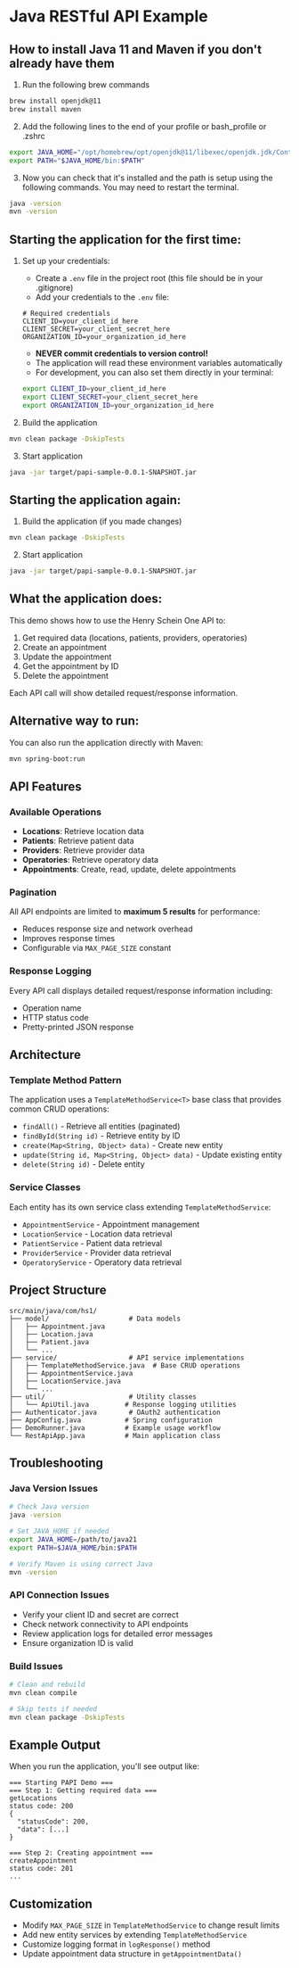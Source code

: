 # Java RESTful API Example

## How to install Java 11 and Maven if you don't already have them
1. Run the following brew commands
```bash
brew install openjdk@11
brew install maven
```
2. Add the following lines to the end of your profile or bash_profile or .zshrc
```bash
export JAVA_HOME="/opt/homebrew/opt/openjdk@11/libexec/openjdk.jdk/Contents/Home"
export PATH="$JAVA_HOME/bin:$PATH"
```
3. Now you can check that it's installed and the path is setup using the following commands. You may need to restart the terminal.
```bash 
java -version
mvn -version
```

## Starting the application for the first time:
1. Set up your credentials:
   * Create a `.env` file in the project root (this file should be in your .gitignore)
   * Add your credentials to the `.env` file:
   ```
   # Required credentials
   CLIENT_ID=your_client_id_here
   CLIENT_SECRET=your_client_secret_here
   ORGANIZATION_ID=your_organization_id_here
   ```
   * **NEVER commit credentials to version control!**
   * The application will read these environment variables automatically
   * For development, you can also set them directly in your terminal:
   ```bash
   export CLIENT_ID=your_client_id_here
   export CLIENT_SECRET=your_client_secret_here
   export ORGANIZATION_ID=your_organization_id_here
   ```

2. Build the application
```bash
mvn clean package -DskipTests
```
3. Start application
```bash
java -jar target/papi-sample-0.0.1-SNAPSHOT.jar
```

## Starting the application again:
1. Build the application (if you made changes)
```bash
mvn clean package -DskipTests
```
2. Start application
```bash
java -jar target/papi-sample-0.0.1-SNAPSHOT.jar
```

## What the application does:
This demo shows how to use the Henry Schein One API to:
1. Get required data (locations, patients, providers, operatories)
2. Create an appointment
3. Update the appointment
4. Get the appointment by ID
5. Delete the appointment

Each API call will show detailed request/response information.

## Alternative way to run:
You can also run the application directly with Maven:
```bash
mvn spring-boot:run
```

## API Features

### Available Operations
- **Locations**: Retrieve location data
- **Patients**: Retrieve patient data
- **Providers**: Retrieve provider data  
- **Operatories**: Retrieve operatory data
- **Appointments**: Create, read, update, delete appointments

### Pagination
All API endpoints are limited to **maximum 5 results** for performance:
- Reduces response size and network overhead
- Improves response times
- Configurable via `MAX_PAGE_SIZE` constant

### Response Logging
Every API call displays detailed request/response information including:
- Operation name
- HTTP status code
- Pretty-printed JSON response

## Architecture

### Template Method Pattern
The application uses a `TemplateMethodService<T>` base class that provides common CRUD operations:
- `findAll()` - Retrieve all entities (paginated)
- `findById(String id)` - Retrieve entity by ID
- `create(Map<String, Object> data)` - Create new entity
- `update(String id, Map<String, Object> data)` - Update existing entity
- `delete(String id)` - Delete entity

### Service Classes
Each entity has its own service class extending `TemplateMethodService`:
- `AppointmentService` - Appointment management
- `LocationService` - Location data retrieval
- `PatientService` - Patient data retrieval
- `ProviderService` - Provider data retrieval
- `OperatoryService` - Operatory data retrieval

## Project Structure
```
src/main/java/com/hs1/
├── model/                    # Data models
│   ├── Appointment.java
│   ├── Location.java
│   ├── Patient.java
│   └── ...
├── service/                  # API service implementations
│   ├── TemplateMethodService.java  # Base CRUD operations
│   ├── AppointmentService.java
│   ├── LocationService.java
│   └── ...
├── util/                     # Utility classes
│   └── ApiUtil.java         # Response logging utilities
├── Authenticator.java        # OAuth2 authentication
├── AppConfig.java           # Spring configuration
├── DemoRunner.java          # Example usage workflow
└── RestApiApp.java          # Main application class
```

## Troubleshooting

### Java Version Issues
```bash
# Check Java version
java -version

# Set JAVA_HOME if needed
export JAVA_HOME=/path/to/java21
export PATH=$JAVA_HOME/bin:$PATH

# Verify Maven is using correct Java
mvn -version
```

### API Connection Issues
- Verify your client ID and secret are correct
- Check network connectivity to API endpoints
- Review application logs for detailed error messages
- Ensure organization ID is valid

### Build Issues
```bash
# Clean and rebuild
mvn clean compile

# Skip tests if needed
mvn clean package -DskipTests
```

## Example Output
When you run the application, you'll see output like:
```
=== Starting PAPI Demo ===
=== Step 1: Getting required data ===
getLocations
status code: 200
{
  "statusCode": 200,
  "data": [...]
}

=== Step 2: Creating appointment ===
createAppointment
status code: 201
...
```

## Customization
- Modify `MAX_PAGE_SIZE` in `TemplateMethodService` to change result limits
- Add new entity services by extending `TemplateMethodService`
- Customize logging format in `logResponse()` method
- Update appointment data structure in `getAppointmentData()`